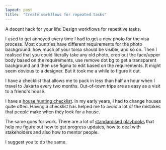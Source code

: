 ```yaml
---
layout: post
title:  "Create workflows for repeated tasks"
---
```


A decent hack for your life: Design workflows for repetitive tasks.

I used to get annoyed every time I had to get a new photo for the visa process. Most countries have different requirements for the photo background: how much of your torso should be visible, and so on. Then I realised that you could literally take any old photo, crop out the face/upper body based on the requirements, use remove dot bg to get a transparent background and then use figma to edit based on the requirements. It might seem obvious to a designer. But it took me a while to figure it out.

I have a checklist that allows me to pack in less than half an hour when I travel to Jakarta every two months. Out-of-town trips are as easy as a visit to a friend's house.

I have a [house hunting checklist](https://manassaloi.com/2021/01/03/ultimate-house-hunting.html). In my early years, I had to change houses quite often.
Having a checklist has helped me to avoid a lot of the mistakes that people make when they look for a house.

The same goes for work. There are a lot of [standardised playbooks](https://manassaloi.com/2020/03/23/running-product-team.html) that help me figure out how to get progress updates, how to deal with stakeholders and also how to mentor people.

I suggest you to do the same.
